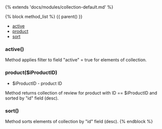 {% extends 'docs/modules/collection-default.md' %}

{% block method_list %}
{{ parent() }}

* [active](#active)
* [product](#productiproductid)
* [sort](#sort)

### active()

Method applies filter to field "active" = true  for elements of collection.

### product($iProductID)
  * $iProductID - product ID

Method returns collection of review for product with ID == $iProductID and sorted by "id" field (desc).

### sort()

Method sorts elements of collection by "id" field (desc).
{% endblock %}